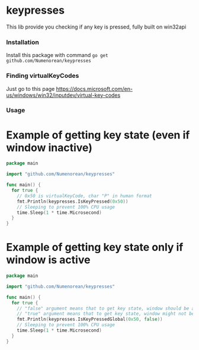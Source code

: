 # keypresses
This lib provide you checking if any key is pressed, fully built on win32api
### Installation
Install this package with command `go get github.com/Numenorean/keypresses`

### Finding virtualKeyCodes
Just go to this page https://docs.microsoft.com/en-us/windows/win32/inputdev/virtual-key-codes

### Usage
# Example of getting key state (even if window inactive)
```go
package main

import "github.com/Numenorean/keypresses"

func main() {
  for true {
    // 0x50 is virtualKeyCode, char "P" in human format
    fmt.Println(keypresses.IsKeyPressed(0x50))
    // Sleeping to prevent 100% CPU usage
    time.Sleep(1 * time.Microsecond)
  }
}
```

# Example of getting key state only if window is active
```go
package main

import "github.com/Numenorean/keypresses"

func main() {
  for true {
    // "false" argument means that to get key state, window should be active
    // "true" argument means that to get key state, window might not be active. The same as an IsKeyPressed function
    fmt.Println(keypresses.IsKeyPressedGlobal(0x50, false))
    // Sleeping to prevent 100% CPU usage
    time.Sleep(1 * time.Microsecond)
  }
}
```
